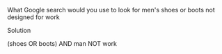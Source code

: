 What Google search would you use to look for men's shoes or boots not designed for work

Solution

(shoes OR boots) AND man NOT work